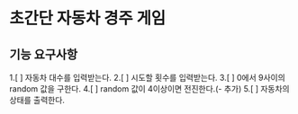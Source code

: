 # 초간단 자동차 경주 게임
## 기능 요구사항
1.[ ] 자동차 대수를 입력받는다.
2.[ ] 시도할 횟수를 입력받는다.
3.[ ] 0에서 9사이의 random 값을 구한다.
4.[ ] random 값이 4이상이면 전진한다.(- 추가)
5.[ ] 자동차의 상태를 출력한다.